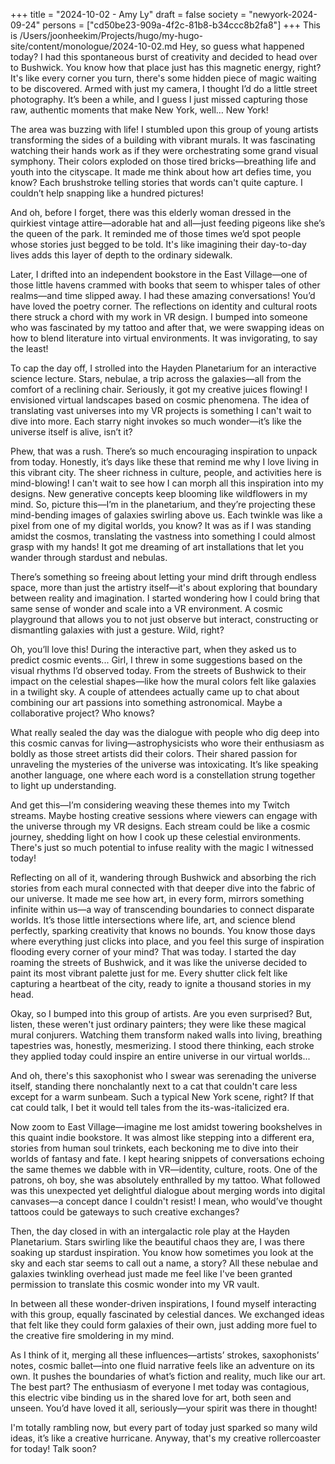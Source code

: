 +++
title = "2024-10-02 - Amy Ly"
draft = false
society = "newyork-2024-09-24"
persons = ["cd50be23-909a-4f2c-81b8-b34ccc8b2fa8"]
+++
This is /Users/joonheekim/Projects/hugo/my-hugo-site/content/monologue/2024-10-02.md
Hey, so guess what happened today?
I had this spontaneous burst of creativity and decided to head over to Bushwick. You know how that place just has this magnetic energy, right? It's like every corner you turn, there's some hidden piece of magic waiting to be discovered. Armed with just my camera, I thought I’d do a little street photography. It’s been a while, and I guess I just missed capturing those raw, authentic moments that make New York, well… New York!

The area was buzzing with life! I stumbled upon this group of young artists transforming the sides of a building with vibrant murals. It was fascinating watching their hands work as if they were orchestrating some grand visual symphony. Their colors exploded on those tired bricks—breathing life and youth into the cityscape. It made me think about how art defies time, you know? Each brushstroke telling stories that words can't quite capture. I couldn’t help snapping like a hundred pictures!

And oh, before I forget, there was this elderly woman dressed in the quirkiest vintage attire—adorable hat and all—just feeding pigeons like she’s the queen of the park. It reminded me of those times we’d spot people whose stories just begged to be told. It's like imagining their day-to-day lives adds this layer of depth to the ordinary sidewalk.

Later, I drifted into an independent bookstore in the East Village—one of those little havens crammed with books that seem to whisper tales of other realms—and time slipped away. I had these amazing conversations! You’d have loved the poetry corner. The reflections on identity and cultural roots there struck a chord with my work in VR design. I bumped into someone who was fascinated by my tattoo and after that, we were swapping ideas on how to blend literature into virtual environments. It was invigorating, to say the least!

To cap the day off, I strolled into the Hayden Planetarium for an interactive science lecture. Stars, nebulae, a trip across the galaxies—all from the comfort of a reclining chair. Seriously, it got my creative juices flowing! I envisioned virtual landscapes based on cosmic phenomena. The idea of translating vast universes into my VR projects is something I can't wait to dive into more. Each starry night invokes so much wonder—it’s like the universe itself is alive, isn’t it?

Phew, that was a rush. There’s so much encouraging inspiration to unpack from today. Honestly, it’s days like these that remind me why I love living in this vibrant city. The sheer richness in culture, people, and activities here is mind-blowing! I can't wait to see how I can morph all this inspiration into my designs. New generative concepts keep blooming like wildflowers in my mind.
So, picture this—I’m in the planetarium, and they’re projecting these mind-bending images of galaxies swirling above us. Each twinkle was like a pixel from one of my digital worlds, you know? It was as if I was standing amidst the cosmos, translating the vastness into something I could almost grasp with my hands! It got me dreaming of art installations that let you wander through stardust and nebulas.

There’s something so freeing about letting your mind drift through endless space, more than just the artistry itself—it's about exploring that boundary between reality and imagination. I started wondering how I could bring that same sense of wonder and scale into a VR environment. A cosmic playground that allows you to not just observe but interact, constructing or dismantling galaxies with just a gesture. Wild, right?

Oh, you’ll love this! During the interactive part, when they asked us to predict cosmic events... Girl, I threw in some suggestions based on the visual rhythms I’d observed today. From the streets of Bushwick to their impact on the celestial shapes—like how the muraI colors felt like galaxies in a twilight sky. A couple of attendees actually came up to chat about combining our art passions into something astronomical. Maybe a collaborative project? Who knows?

What really sealed the day was the dialogue with people who dig deep into this cosmic canvas for living—astrophysicists who wore their enthusiasm as boldly as those street artists did their colors. Their shared passion for unraveling the mysteries of the universe was intoxicating. It’s like speaking another language, one where each word is a constellation strung together to light up understanding.

And get this—I’m considering weaving these themes into my Twitch streams. Maybe hosting creative sessions where viewers can engage with the universe through my VR designs. Each stream could be like a cosmic journey, shedding light on how I cook up these celestial environments. There's just so much potential to infuse reality with the magic I witnessed today!

Reflecting on all of it, wandering through Bushwick and absorbing the rich stories from each mural connected with that deeper dive into the fabric of our universe. It made me see how art, in every form, mirrors something infinite within us—a way of transcending boundaries to connect disparate worlds. It’s those little intersections where life, art, and science blend perfectly, sparking creativity that knows no bounds.
You know those days where everything just clicks into place, and you feel this surge of inspiration flooding every corner of your mind? That was today. I started the day roaming the streets of Bushwick, and it was like the universe decided to paint its most vibrant palette just for me. Every shutter click felt like capturing a heartbeat of the city, ready to ignite a thousand stories in my head.

Okay, so I bumped into this group of artists. Are you even surprised? But, listen, these weren't just ordinary painters; they were like these magical mural conjurers. Watching them transform naked walls into living, breathing tapestries was, honestly, mesmerizing. I stood there thinking, each stroke they applied today could inspire an entire universe in our virtual worlds...

And oh, there's this saxophonist who I swear was serenading the universe itself, standing there nonchalantly next to a cat that couldn't care less except for a warm sunbeam. Such a typical New York scene, right? If that cat could talk, I bet it would tell tales from the its-was-italicized era.

Now zoom to East Village—imagine me lost amidst towering bookshelves in this quaint indie bookstore. It was almost like stepping into a different era, stories from human soul trinkets, each beckoning me to dive into their worlds of fantasy and fate. I kept hearing snippets of conversations echoing the same themes we dabble with in VR—identity, culture, roots. One of the patrons, oh boy, she was absolutely enthralled by my tattoo. What followed was this unexpected yet delightful dialogue about merging words into digital canvases—a concept dance I couldn't resist! I mean, who would’ve thought tattoos could be gateways to such creative exchanges?

Then, the day closed in with an intergalactic role play at the Hayden Planetarium. Stars swirling like the beautiful chaos they are, I was there soaking up stardust inspiration. You know how sometimes you look at the sky and each star seems to call out a name, a story? All these nebulae and galaxies twinkling overhead just made me feel like I've been granted permission to translate this cosmic wonder into my VR vault. 

In between all these wonder-driven inspirations, I found myself interacting with this group, equally fascinated by celestial dances. We exchanged ideas that felt like they could form galaxies of their own, just adding more fuel to the creative fire smoldering in my mind.

As I think of it, merging all these influences—artists’ strokes, saxophonists’ notes, cosmic ballet—into one fluid narrative feels like an adventure on its own. It pushes the boundaries of what’s fiction and reality, much like our art. The best part? The enthusiasm of everyone I met today was contagious, this electric vibe binding us in the shared love for art, both seen and unseen. You’d have loved it all, seriously—your spirit was there in thought!

I'm totally rambling now, but every part of today just sparked so many wild ideas, it’s like a creative hurricane.
Anyway, that's my creative rollercoaster for today! Talk soon?
